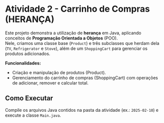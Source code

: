 # Atividade 2 - Carrinho de Compras (HERANÇA)

Este projeto demonstra a utilização de **herança** em Java, aplicando conceitos de **Programação Orientada a Objetos** (POO).  
Nele, criamos uma classe base (`Product`) e três subclasses que herdam dela (`TV`, `Refrigerator` e `Stove`), além de um `ShoppingCart` para gerenciar os produtos adicionados.

**Funcionalidades:**
- Criação e manipulação de produtos (Product).
- Gerenciamento do carrinho de compras (ShoppingCart) com operações de adicionar, remover e calcular total.

## Como Executar
Compile os arquivos Java contidos na pasta da atividade (ex.: `2025-02-10`) e execute a classe `Main.java`.
